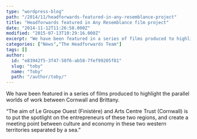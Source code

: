 ```yaml
---
type: "wordpress-blog"
path: "/2014/11/headforwards-featured-in-any-resemblance-project"
title: "Headforwards featured in Any Resemblance film project"
date: "2014-11-12T11:26:58.000Z"
modified: "2015-07-13T10:29:16.000Z"
excerpt: "We have been featured in a series of films produced to highlight the parallel worlds of work between Cornwall and Brittany. “The aim of Le Groupe Ouest (Finistère) and Arts Centre Trust (Cornwall) is to put the spotlight on the entrepreneurs of these two regions, and create a meeting point between culture and economy in these two western …"
categories: ["News","The Headforwards Team"]
tags: []
author:
  id: "e83942f5-3f47-50f6-ab58-7fef99205f81"
  slug: "toby"
  name: "Toby"
  path: "/author/toby/"
---
```

We have been featured in a series of films produced to highlight the parallel worlds of work between Cornwall and Brittany.

“The aim of Le Groupe Ouest (Finistère) and Arts Centre Trust (Cornwall) is to put the spotlight on the entrepreneurs of these two regions, and create a meeting point between culture and economy in these two western territories separated by a sea.”
